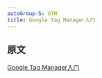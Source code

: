 ```yaml
---
autoGroup-5: GTM
title: Google Tag Manager入门
---
```



## 原文
[Google Tag Manager入门](https://www.ichdata.com/google-tag-manager-introduction.html)
